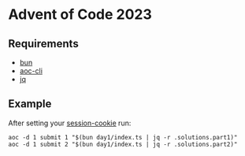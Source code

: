 # Advent of Code 2023

## Requirements

- [bun](https://github.com/oven-sh/bun)
- [aoc-cli](https://github.com/scarvalhojr/aoc-cli)
- [jq](https://github.com/jqlang/jq)


## Example

After setting your [session-cookie](https://github.com/scarvalhojr/aoc-cli#session-cookie-) run:

```
aoc -d 1 submit 1 "$(bun day1/index.ts | jq -r .solutions.part1)"
aoc -d 1 submit 2 "$(bun day1/index.ts | jq -r .solutions.part2)"
```